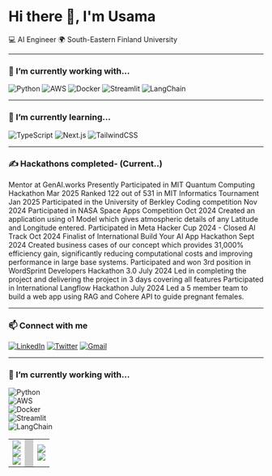 # Hi there 👋, I'm Usama  

💻 AI Engineer
🌍 South-Eastern Finland University  

---

### 🔧 I’m currently working with...
![Python](https://img.shields.io/badge/-Python-3776AB?style=flat&logo=python&logoColor=white)
![AWS](https://img.shields.io/badge/-AWS-232F3E?style=flat&logo=amazonaws)
![Docker](https://img.shields.io/badge/-Docker-2496ED?style=flat&logo=docker&logoColor=white)
![Streamlit](https://img.shields.io/badge/-Streamlit-FF4B4B?style=flat&logo=streamlit&logoColor=white)
![LangChain](https://img.shields.io/badge/-LangChain-1E90FF?style=flat&logo=chainlink)

---

### 🌱 I’m currently learning...
![TypeScript](https://img.shields.io/badge/-TypeScript-3178C6?style=flat&logo=typescript&logoColor=white)
![Next.js](https://img.shields.io/badge/-Next.js-000000?style=flat&logo=next.js)
![TailwindCSS](https://img.shields.io/badge/-TailwindCSS-38B2AC?style=flat&logo=tailwind-css&logoColor=white)

---

### ✍️ Hackathons completed- (Current..)
Mentor at GenAI.works									Presently
Participated in MIT Quantum Computing Hackathon					Mar 2025
Ranked 122 out of 531 in MIT Informatics Tournament				Jan 2025
Participated in the University of Berkley Coding competition				Nov 2024
Participated in NASA Space Apps Competition					Oct 2024
Created an application using o1 Model which gives atmospheric details of any Latitude and Longitude entered.
Participated in Meta Hacker Cup 2024 - Closed AI Track				Oct 2024
Finalist of International Build Your AI App Hackathon  	        		        	Sept 2024
Created business cases of our concept which provides 31,000% efficiency gain, significantly reducing computational costs and improving performance in large base systems.
Participated and won 3rd position in WordSprint Developers Hackathon 3.0 	July 2024
Led in completing the project and delivering the project in 3 days covering  all features
Participated in International Langflow Hackathon					July 2024
Led a 5 member team to build a web app using RAG and Cohere API to guide pregnant females.



---

### 📫 Connect with me
[![LinkedIn](https://img.shields.io/badge/-LinkedIn-0A66C2?style=flat&logo=linkedin)](https://linkedin.com/in/yourprofile)
[![Twitter](https://img.shields.io/badge/-Twitter-1DA1F2?style=flat&logo=twitter&logoColor=white)](https://twitter.com/yourhandle)
[![Gmail](https://img.shields.io/badge/-Gmail-EA4335?style=flat&logo=gmail&logoColor=white)](mailto:yourmail@gmail.com)

---
### 🔧 I’m currently working with...

![Python](https://img.shields.io/badge/-Python-3776AB?style=flat&logo=python&logoColor=white)  
![AWS](https://img.shields.io/badge/-AWS-232F3E?style=flat&logo=amazonaws)  
![Docker](https://img.shields.io/badge/-Docker-2496ED?style=flat&logo=docker&logoColor=white)  
![Streamlit](https://img.shields.io/badge/-Streamlit-FF4B4B?style=flat&logo=streamlit&logoColor=white)  
![LangChain](https://img.shields.io/badge/-LangChain-1E90FF?style=flat&logo=chainlink)

<table>
  <tr>
    <td>
      <img src="https://img.shields.io/badge/-Python-3776AB?style=flat&logo=python&logoColor=white"><br>
      <img src="https://img.shields.io/badge/-AWS-232F3E?style=flat&logo=amazonaws"><br>
      <img src="https://img.shields.io/badge/-Docker-2496ED?style=flat&logo=docker&logoColor=white">
    </td>
    <td width="1" style="background-color:#ccc"></td> <!-- divider -->
    <td>
      <img src="https://img.shields.io/badge/-Streamlit-FF4B4B?style=flat&logo=streamlit&logoColor=white"><br>
      <img src="https://img.shields.io/badge/-LangChain-1E90FF?style=flat&logo=chainlink">
    </td>
  </tr>
</table>
